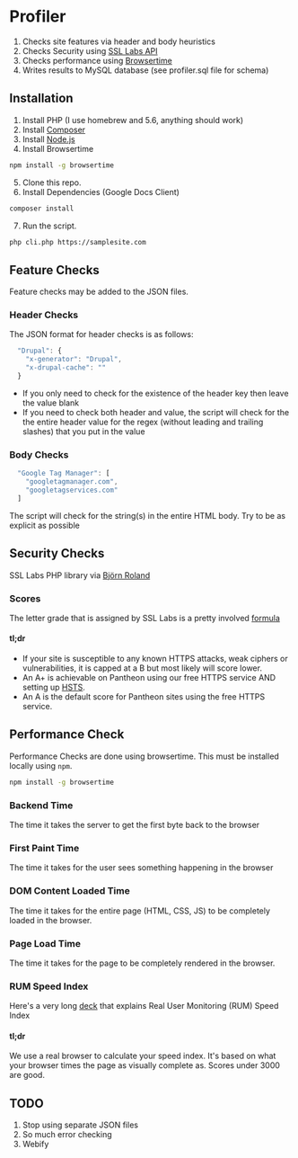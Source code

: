 # Profiler

1. Checks site features via header and body heuristics
2. Checks Security using [SSL Labs API](https://www.ssllabs.com/projects/ssllabs-apis/)
3. Checks performance using [Browsertime](https://github.com/sitespeedio/browsertime)
4. Writes results to MySQL database (see profiler.sql file for schema)

## Installation

1. Install PHP (I use homebrew and 5.6, anything should work)
2. Install [Composer](https://getcomposer.org/doc/00-intro.md#installation-linux-unix-osx)
3. Install [Node.js](https://nodejs.org/en/download/)
4. Install Browsertime
```bash
npm install -g browsertime
```
5. Clone this repo.
6. Install Dependencies (Google Docs Client)
```bash
composer install
```
7. Run the script.
```bash
php cli.php https://samplesite.com
```

## Feature Checks
Feature checks may be added to the JSON files.
### Header Checks
The JSON format for header checks is as follows:
```javascript
  "Drupal": {
    "x-generator": "Drupal",
    "x-drupal-cache": ""
  }
```
* If you only need to check for the existence of the header key then leave the value blank
* If you need to check both header and value, the script will check for the the entire header value for the regex (without leading and trailing slashes) that you put in the value

### Body Checks
```javascript
  "Google Tag Manager": [
    "googletagmanager.com",
    "googletagservices.com"
  ]
  ```
  The script will check for the string(s) in the entire HTML body. Try to be as explicit as possible

## Security Checks
 SSL Labs PHP library via [Björn Roland](https://github.com/bjoernr-de/php-ssllabs-api)

### Scores
The letter grade that is assigned by SSL Labs is a pretty involved [formula](https://github.com/ssllabs/research/wiki/SSL-Server-Rating-Guide)
#### tl;dr
* If your site is susceptible to any known HTTPS attacks, weak ciphers or vulnerabilities, it is capped at a B but most likely will score lower.
* An A+ is achievable on Pantheon using our free HTTPS service AND setting up [HSTS](https://en.wikipedia.org/wiki/HTTP_Strict_Transport_Security).
* An A is the default score for Pantheon sites using the free HTTPS service.

## Performance Check
Performance Checks are done using browsertime. This must be installed locally using `npm`.
```bash
npm install -g browsertime
```
### Backend Time
The time it takes the server to get the first byte back to the browser
### First Paint Time
The time it takes for the user sees something happening in the browser
### DOM Content Loaded Time
The time it takes for the entire page (HTML, CSS, JS) to be completely loaded in the browser.
### Page Load Time
The time it takes for the page to be completely rendered in the browser.
### RUM Speed Index

Here's a very long [deck](https://www.slideshare.net/ddprrt/speed-index-explained) that explains Real User Monitoring (RUM) Speed Index

#### tl;dr

We use a real browser to calculate your speed index. It's based on what your browser times the page as visually complete as. Scores under 3000 are good.

## TODO
1. Stop using separate JSON files
2. So much error checking
3. Webify
